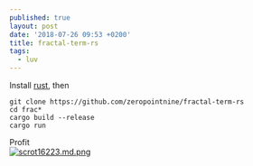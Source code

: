 ```yaml
---
published: true
layout: post
date: '2018-07-26 09:53 +0200'
title: fractal-term-rs
tags:
  - luv
---
```

Install [rust](https://doc.rust-lang.org/book/second-edition/ch01-01-installation.html), then

	git clone https://github.com/zeropointnine/fractal-term-rs
    cd frac*
    cargo build --release
    cargo run

Profit  
[![scrot16223.md.png](https://images.weserv.nl/?url=//cdn.scrot.moe/images/2018/07/26/scrot16223.md.png)](https://images.weserv.nl/?url=//cdn.scrot.moe/images/2018/07/26/scrot16223.png)